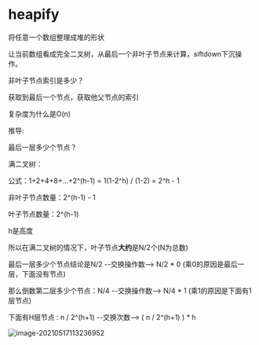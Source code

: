 # heapify

将任意一个数组整理成堆的形状

让当前数组看成完全二叉树，从最后一个非叶子节点来计算，siftdown下沉操作。

非叶子节点索引是多少？

获取到最后一个节点，获取他父节点的索引



复杂度为什么是O(n)

推导:

最后一层多少个节点？



满二叉树：

公式：1+2+4+8+...+2^(h-1) = 1(1-2^h) / (1-2) = 2^h - 1

非叶子节点数量：2^(h-1) - 1

叶子节点数量：2^(h-1)

h是高度

所以在满二叉树的情况下，叶子节点**大约**是N/2个(N为总数)



最后一层多少个节点结论是N/2  --交换操作数--> N/2 * 0    (乘0的原因是最后一层，下面没有节点)

那么倒数第二层多少个节点：N/4 --交换操作数--> N/4 * 1   (乘1的原因是下面有1层节点)

下面有H层节点 : n / 2^(h+1)    --交换次数--> ( n / 2^(h+1) ) * h 



![image-20210517113236952](C:\Users\chenqi\AppData\Roaming\Typora\typora-user-images\image-20210517113236952.png)